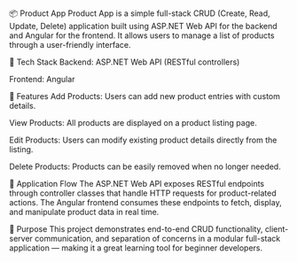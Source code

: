 📦 Product App
Product App is a simple full-stack CRUD (Create, Read, Update, Delete) application built using ASP.NET Web API for the backend and Angular for the frontend. It allows users to manage a list of products through a user-friendly interface.

🔧 Tech Stack
Backend: ASP.NET Web API (RESTful controllers)

Frontend: Angular

🧩 Features
Add Products: Users can add new product entries with custom details.

View Products: All products are displayed on a product listing page.

Edit Products: Users can modify existing product details directly from the listing.

Delete Products: Products can be easily removed when no longer needed.

🔄 Application Flow
The ASP.NET Web API exposes RESTful endpoints through controller classes that handle HTTP requests for product-related actions. The Angular frontend consumes these endpoints to fetch, display, and manipulate product data in real time.

🎯 Purpose
This project demonstrates end-to-end CRUD functionality, client-server communication, and separation of concerns in a modular full-stack application — making it a great learning tool for beginner developers.

